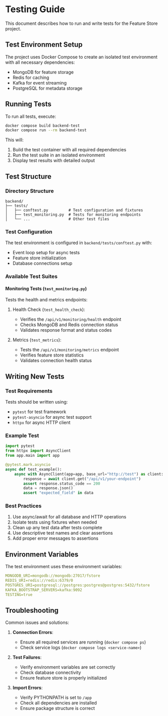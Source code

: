 # Testing Guide

This document describes how to run and write tests for the Feature Store project.

## Test Environment Setup

The project uses Docker Compose to create an isolated test environment with all necessary dependencies:

- MongoDB for feature storage
- Redis for caching
- Kafka for event streaming
- PostgreSQL for metadata storage

## Running Tests

To run all tests, execute:

```bash
docker compose build backend-test
docker compose run --rm backend-test
```

This will:
1. Build the test container with all required dependencies
2. Run the test suite in an isolated environment
3. Display test results with detailed output

## Test Structure

### Directory Structure

```
backend/
├── tests/
│   ├── conftest.py         # Test configuration and fixtures
│   ├── test_monitoring.py  # Tests for monitoring endpoints
│   └── ...                 # Other test files
```

### Test Configuration

The test environment is configured in `backend/tests/conftest.py` with:
- Event loop setup for async tests
- Feature store initialization
- Database connections setup

### Available Test Suites

#### Monitoring Tests (`test_monitoring.py`)

Tests the health and metrics endpoints:

1. Health Check (`test_health_check`):
   - Verifies the `/api/v1/monitoring/health` endpoint
   - Checks MongoDB and Redis connection status
   - Validates response format and status codes

2. Metrics (`test_metrics`):
   - Tests the `/api/v1/monitoring/metrics` endpoint
   - Verifies feature store statistics
   - Validates connection health status

## Writing New Tests

### Test Requirements

Tests should be written using:
- `pytest` for test framework
- `pytest-asyncio` for async test support
- `httpx` for async HTTP client

### Example Test

```python
import pytest
from httpx import AsyncClient
from app.main import app

@pytest.mark.asyncio
async def test_example():
    async with AsyncClient(app=app, base_url="http://test") as client:
        response = await client.get("/api/v1/your-endpoint")
        assert response.status_code == 200
        data = response.json()
        assert "expected_field" in data
```

### Best Practices

1. Use async/await for all database and HTTP operations
2. Isolate tests using fixtures when needed
3. Clean up any test data after tests complete
4. Use descriptive test names and clear assertions
5. Add proper error messages to assertions

## Environment Variables

The test environment uses these environment variables:

```yaml
MONGODB_URI=mongodb://mongodb:27017/fstore
REDIS_URI=redis://redis:6379/0
POSTGRES_URI=postgresql://postgres:postgres@postgres:5432/fstore
KAFKA_BOOTSTRAP_SERVERS=kafka:9092
TESTING=true
```

## Troubleshooting

Common issues and solutions:

1. **Connection Errors**:
   - Ensure all required services are running (`docker compose ps`)
   - Check service logs (`docker compose logs <service-name>`)

2. **Test Failures**:
   - Verify environment variables are set correctly
   - Check database connectivity
   - Ensure feature store is properly initialized

3. **Import Errors**:
   - Verify PYTHONPATH is set to `/app`
   - Check all dependencies are installed
   - Ensure package structure is correct

